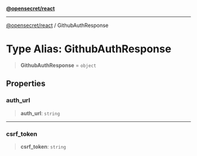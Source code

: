 [**@opensecret/react**](../README.md)

***

[@opensecret/react](../README.md) / GithubAuthResponse

# Type Alias: GithubAuthResponse

> **GithubAuthResponse** = `object`

## Properties

### auth\_url

> **auth\_url**: `string`

***

### csrf\_token

> **csrf\_token**: `string`
